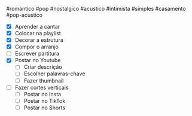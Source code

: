 #romantico #pop  #nostalgico #acustico #intimista #simples #casamento #pop-acustico

- [x] Aprender a cantar
- [x] Colocar na playlist
- [x] Decorar a estrutura
- [x] Compor o arranjo
- [ ] Escrever partitura
- [x] Postar no Youtube
	- [ ] Criar descrição
	- [ ] Escolher palavras-chave
	- [ ] Fazer thumbnail
- [ ] Fazer cortes verticais
	- [ ] Postar no Insta
	- [ ] Postar no TikTok
	- [ ] Postar no Shorts